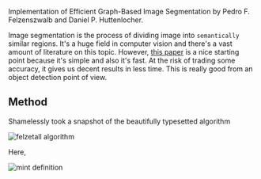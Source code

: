 Implementation of Efficient Graph-Based Image Segmentation by Pedro F. Felzenszwalb and Daniel P. Huttenlocher.

Image segmentation is the process of dividing image into `semantically` similar regions. It's a huge field in computer vision and there's a vast amount of literature on this topic. However, [this paper](https://www.cs.cornell.edu/~dph/papers/seg-ijcv.pdf) is a nice starting point because it's simple and also it's fast. At the risk of trading some accuracy, it gives us decent results in less time. This is really good from an object detection point of view.

## Method

Shamelessly took a snapshot of the beautifully typesetted algorithm

![felzetall algorithm](https://cloud.githubusercontent.com/assets/8848349/14061757/d7a59cc0-f35e-11e5-8671-cf0ec95d88eb.png)

Here,

![mint definition](https://cloud.githubusercontent.com/assets/8848349/14061761/e6e187da-f35e-11e5-8982-9dbea05fd1ae.png)

